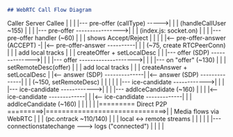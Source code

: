 ```markdown
## WebRTC Call Flow Diagram

```
Caller                          Server                          Callee
  |                               |                               |
  |--- pre-offer (callType) ----->|                               |
  |   (handleCallUser ~155)       |                               |
  |                               |--- pre-offer ---------------->|
  |                               |   (index.js: socket.on)       |
  |                               |                               |--- pre-offer handler (~60)
  |                               |                               |   shows Accept/Reject
  |                               |                               |
  |                               |<-- pre-offer-answer (ACCEPT) -|
  |<-- pre-offer-answer ----------|                               |
  |   (~75, create RTCPeerConn)   |                               |
  |   add local tracks            |                               |
  |   createOffer + setLocalDesc  |                               |
  |--- offer (SDP) -------------->|                               |
  |                               |--- offer -------------------->|
  |                               |                               |--- on "offer" (~130)
  |                               |                               |   setRemoteDesc(offer)
  |                               |                               |   add local tracks
  |                               |                               |   createAnswer + setLocalDesc
  |                               |<-- answer (SDP) --------------|
  |<-- answer (SDP) --------------|                               |
  |   (~150, setRemoteDesc)       |                               |
  |                               |                               |
  |--- ice-candidate ------------>|                               |
  |                               |--- ice-candidate ------------>|
  |                               |                               |--- addIceCandidate (~160)
  |                               |                               |
  |<-- ice-candidate -------------|                               |
  |<-- ice-candidate -------------|                               |
  |   addIceCandidate (~160)      |                               |
  |                               |                               |
  |========= Direct P2P =========>|==============================>|
  |   Media flows via WebRTC      |                               |
  |   (pc.ontrack ~110/140)       |                               |
  |   local <-> remote streams    |                               |
  |                               |                               |
  |--- connectionstatechange ---> logs ("connected")              |
  |                               |                               |
```